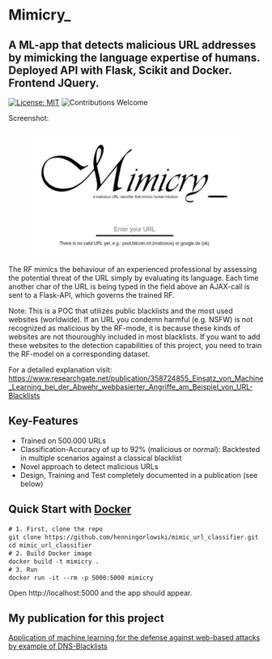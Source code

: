 # Mimicry_
## A ML-app that detects malicious URL addresses by mimicking the language expertise of humans. Deployed API with Flask, Scikit and Docker. Frontend JQuery.
[![License: MIT](https://img.shields.io/badge/License-MIT-yellow.svg)](https://opensource.org/licenses/MIT)
![Contributions Welcome](https://img.shields.io/badge/contributions-welcome-brightgreen.svg?style=flat)

Screenshot:
<p align="center">
  <img src="https://github.com/henningorlowski/mimic_url_classifier/blob/main//static/images/screenshot1.jpeg" style="height:250px;">
</p>

The RF mimics the behaviour of an experienced professional by assessing the potential threat of the URL simply by evaluating its language. Each time another char of the URL is being typed in the field above an AJAX-call is sent to a Flask-API, which governs the trained RF.

Note: This is a POC that utilizes public blacklists and the most used websites (worldwide). If an URL you condemn harmful (e.g. NSFW) is not recognized as malicious by the RF-mode, it is because these kinds of websites are not thouroughly included in most blacklists. If you want to add these websites to the detection capabilities of this project, you need to train the RF-model on a corresponding dataset.

For a detailed explanation visit: https://www.researchgate.net/publication/358724855_Einsatz_von_Machine_Learning_bei_der_Abwehr_webbasierter_Angriffe_am_Beispiel_von_URL-Blacklists

## Key-Features
- Trained on 500.000 URLs
- Classification-Accuracy of up to 92% (malicious or normal): Backtested in multiple scenarios against a classical blacklist
- Novel approach to detect malicious URLs
- Design, Training and Test completely documented in a publication (see below)

## Quick Start with **[Docker](https://www.docker.com)**

```shell
# 1. First, clone the repo
git clone https://github.com/henningorlowski/mimic_url_classifier.git
cd mimic_url_classifier
# 2. Build Docker image
docker build -t mimicry .
# 3. Run
docker run -it --rm -p 5000:5000 mimicry
```
Open http://localhost:5000 and the app should appear.

## My publication for this project

[Application of machine learning for the defense against web-based attacks by example of DNS-Blacklists](https://www.researchgate.net/publication/358724855_Einsatz_von_Machine_Learning_bei_der_Abwehr_webbasierter_Angriffe_am_Beispiel_von_URL-Blacklists)

